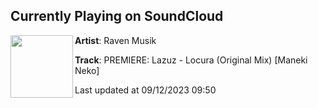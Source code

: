 ## Currently Playing on SoundCloud

[<img align="left" width="100" src="https://i1.sndcdn.com/artworks-74VYimRrNkmS2jbP-5jD66Q-t500x500.jpg">](https://soundcloud.com/ravvenmusik/premiere-lazuz-locura-original-mix-maneki-neko)

**Artist**: Raven Musik 

**Track**: PREMIERE: Lazuz - Locura (Original Mix) [Maneki Neko]

Last updated at 09/12/2023 09:50
